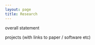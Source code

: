 ```yaml
---
layout: page
title: Research
---
```


overall statement


projects (with links to paper / software etc)


